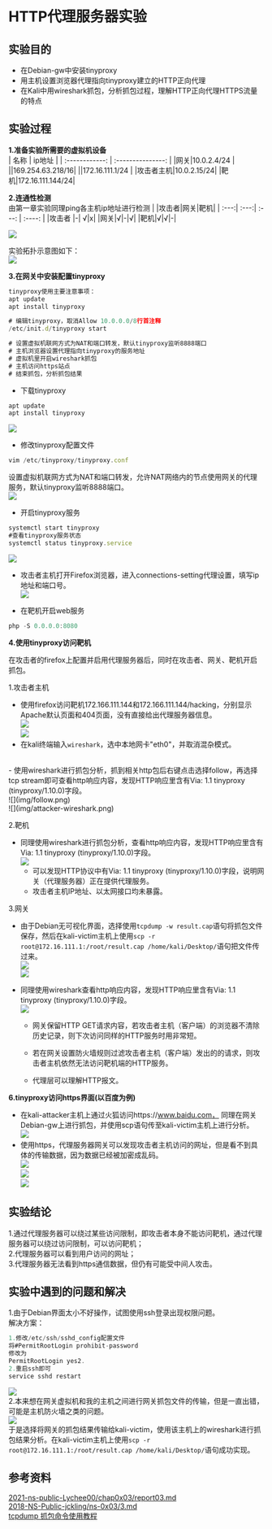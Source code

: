 # HTTP代理服务器实验

## 实验目的
- 在Debian-gw中安装tinyproxy
- 用主机设置浏览器代理指向tinyproxy建立的HTTP正向代理
- 在Kali中用wireshark抓包，分析抓包过程，理解HTTP正向代理HTTPS流量的特点

## 实验过程
**1.准备实验所需要的虚拟机设备**<br/>
|      名称      |       ip地址       |
| :------------: | :---------------: |
|网关|10.0.2.4/24 |
||169.254.63.218/16|
||172.16.111.1/24 |
|攻击者主机|10.0.2.15/24|
|靶机|172.16.111.144/24|

**2.连通性检测**<br/>
由第一章实验同理ping各主机ip地址进行检测
|     |攻击者|网关|靶机|
| :---:| :---:| :---: | :----: |
|攻击者	|-|	√|x|
|网关|√|-|√|
|靶机|√|√|-|

![](img/kali-attacker-ping.png)<br/>

实验拓扑示意图如下：<br/>
![](img/picture.jpg)<br/>

**3.在网关中安装配置tinyproxy**
```javascript
tinyproxy使用主要注意事项：
apt update
apt install tinyproxy

# 编辑tinyproxy，取消Allow 10.0.0.0/8行首注释
/etc/init.d/tinyproxy start

# 设置虚拟机联网方式为NAT和端口转发，默认tinyproxy监听8888端口
# 主机浏览器设置代理指向tinyproxy的服务地址
# 虚拟机里开启wireshark抓包
# 主机访问https站点
# 结束抓包，分析抓包结果
```

- 下载tinyproxy<br/>
```javascript
apt update
apt install tinyproxy
```
![](img/install-tinyproxy.png)<br/>

- 修改tinyproxy配置文件<br/>
```javascript
vim /etc/tinyproxy/tinyproxy.conf
```

设置虚拟机联网方式为NAT和端口转发，允许NAT网络内的节点使用网关的代理服务，默认tinyproxy监听8888端口。<br/>
![](img/edittinyproxy.png)<br/>

- 开启tinyproxy服务<br/>
```javascript
systemctl start tinyproxy
#查看tinyproxy服务状态
systemctl status tinyproxy.service
```
![](img/tinyproxy-status.png)<br/>

- 攻击者主机打开Firefox浏览器，进入connections-setting代理设置，填写ip地址和端口号。<br/>
![](img/firefox-proxy.png)<br/>

- 在靶机开启web服务<br/>
```javascript
php -S 0.0.0.0:8080
```

**4.使用tinyproxy访问靶机**

在攻击者的firefox上配置并启用代理服务器后，同时在攻击者、网关、靶机开启抓包。<br/>

1.攻击者主机

- 使用firefox访问靶机172.166.111.144和172.166.111.144/hacking，分别显示Apache默认页面和404页面，没有直接给出代理服务器信息。<br/>
![](img/apache2.png)<br/>
![](img/hacker-not-found.png)<br/>
- 在kali终端输入```wireshark```，选中本地网卡"eth0"，并取消混杂模式。<br/>
<br/>
- 使用wireshark进行抓包分析，抓到相关http包后右键点击选择follow，再选择tcp stream即可查看http响应内容，发现HTTP响应里含有Via: 1.1 tinyproxy (tinyproxy/1.10.0)字段。<br/>
![](img/follow.png)<br/>
![](img/attacker-wireshark.png)<br/>

2.靶机

- 同理使用wireshark进行抓包分析，查看http响应内容，发现HTTP响应里含有Via: 1.1 tinyproxy (tinyproxy/1.10.0)字段。<br/>
![](img/victim-wireshark.png)<br/>
    - 可以发现HTTP协议中有Via: 1.1 tinyproxy (tinyproxy/1.10.0)字段，说明网关（代理服务器）正在提供代理服务。<br/>
    - 攻击者主机IP地址、以太网接口均未暴露。<br/>

3.网关
- 由于Debian无可视化界面，选择使用```tcpdump -w result.cap```语句将抓包文件保存，然后在kali-victim主机上使用```scp -r root@172.16.111.1:/root/result.cap /home/kali/Desktop/```语句把文件传过来。<br/>
![](img/tcpdump.png)<br/>
![](img/kaliscp.png)<br/>
- 同理使用wireshark查看http响应内容，发现HTTP响应里含有Via: 1.1 tinyproxy (tinyproxy/1.10.0)字段。<br/>
![](img/gw-wireshark.jpg)<br/>

    - 网关保留HTTP GET请求内容，若攻击者主机（客户端）的浏览器不清除历史记录，则下次访问同样的HTTP服务时用非常短。<br/>

    - 若在网关设置防火墙规则过滤攻击者主机（客户端）发出的的请求，则攻击者主机依然无法访问靶机端的HTTP服务。<br/>

    - 代理层可以理解HTTP报文。<br/>

**6.tinyproxy访问https界面(以百度为例)**
- 在kali-attacker主机上通过火狐访问https://www.baidu.com， 同理在网关Debian-gw上进行抓包，并使用scp语句传至kali-victim主机上进行分析。<br/>
![](img/baidu.png)<br/>
- 使用https，代理服务器网关可以发现攻击者主机访问的网址，但是看不到具体的传输数据，因为数据已经被加密成乱码。<br/>
![](img/httpswireshark1.png)<br/>
![](img/httpswireshark2.png)<br/>
![](img/httpswireshark3.png)<br/>

## 实验结论
1.通过代理服务器可以绕过某些访问限制，即攻击者本身不能访问靶机，通过代理服务器可以绕过访问限制，可以访问靶机；<br/>
2.代理服务器可以看到用户访问的网址；<br/>
3.代理服务器无法看到https通信数据，但仍有可能受中间人攻击。<br/>

## 实验中遇到的问题和解决
1.由于Debian界面太小不好操作，试图使用ssh登录出现权限问题。<br/>
解决方案：<br/>
```javascript
1.修改/etc/ssh/sshd_config配置文件
将#PermitRootLogin prohibit-password
修改为
PermitRootLogin yes2.
2.重启ssh即可
service sshd restart
```
![](img/ssh-debian.png)<br/>
2.本来想在网关虚拟机和我的主机之间进行网关抓包文件的传输，但是一直出错，可能是主机防火墙之类的问题。<br/>
![](img/scp-failed.png)<br/>
于是选择将网关的抓包结果传输给kali-victim，使用该主机上的wireshark进行抓包结果分析。在kali-victim主机上使用```scp -r root@172.16.111.1:/root/result.cap /home/kali/Desktop/```语句成功实现。<br/>

## 参考资料
[2021-ns-public-Lychee00/chap0x03/report03.md](https://github.com/CUCCS/2021-ns-public-Lychee00/blob/chap0x03/chap0x03/report03.md)<br/>
[2018-NS-Public-jckling/ns-0x03/3.md](https://github.com/CUCCS/2018-NS-Public-jckling/blob/master/ns-0x03/3.md)<br/>
[tcpdump 抓包命令使用教程](https://zhuanlan.zhihu.com/p/74812069)<br/>